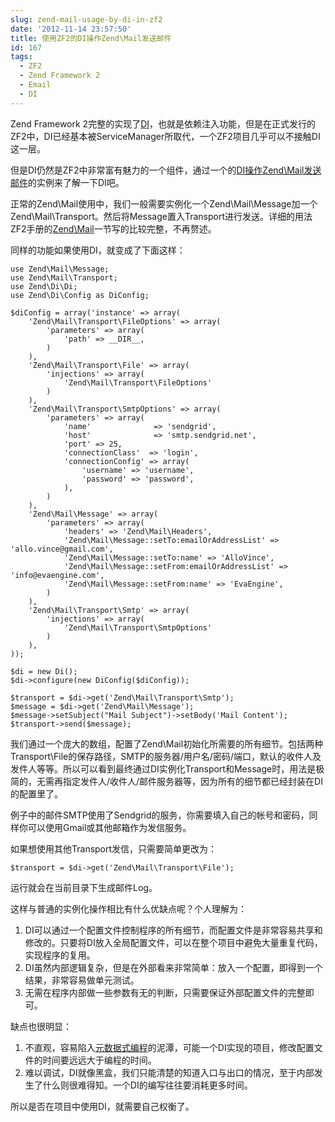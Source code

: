 ```yaml
---
slug: zend-mail-usage-by-di-in-zf2
date: '2012-11-14 23:57:50'
title: 使用ZF2的DI操作Zend\Mail发送邮件
id: 167
tags:
  - ZF2
  - Zend Framework 2
  - Email
  - DI
---
```


Zend Framework 2完整的实现了[DI](http://framework.zend.com/manual/2.0/en/modules/zend.di.introduction.html)，也就是依赖注入功能，但是在正式发行的ZF2中，DI已经基本被ServiceManager所取代，一个ZF2项目几乎可以不接触DI这一层。

但是DI仍然是ZF2中非常富有魅力的一个组件，通过一个的[DI操作Zend\Mail发送邮件](http://avnpc.com/pages/zend-mail-usage-by-di-in-zf2)的实例来了解一下DI吧。

正常的Zend\Mail使用中，我们一般需要实例化一个Zend\Mail\Message加一个Zend\Mail\Transport。然后将Message置入Transport进行发送。详细的用法ZF2手册的[Zend\Mail](http://framework.zend.com/manual/2.0/en/modules/zend.mail.introduction.html)一节写的比较完整，不再赘述。

同样的功能如果使用DI，就变成了下面这样：

    use Zend\Mail\Message;
	use Zend\Mail\Transport;
	use Zend\Di\Di;
	use Zend\Di\Config as DiConfig;
    
	$diConfig = array('instance' => array(
	    'Zend\Mail\Transport\FileOptions' => array(
	        'parameters' => array(
	            'path' => __DIR__,
	        )
	    ),
	    'Zend\Mail\Transport\File' => array(
	        'injections' => array(
	            'Zend\Mail\Transport\FileOptions'
	        )
	    ),
	    'Zend\Mail\Transport\SmtpOptions' => array(
	        'parameters' => array(
	            'name'              => 'sendgrid',
	            'host'              => 'smtp.sendgrid.net',
	            'port' => 25,
	            'connectionClass'  => 'login',
	            'connectionConfig' => array(
	                'username' => 'username',
	                'password' => 'password',
	            ),
	        )
	    ),
	    'Zend\Mail\Message' => array(
	        'parameters' => array(
	            'headers' => 'Zend\Mail\Headers',
	            'Zend\Mail\Message::setTo:emailOrAddressList' => 'allo.vince@gmail.com',
	            'Zend\Mail\Message::setTo:name' => 'AlloVince',
	            'Zend\Mail\Message::setFrom:emailOrAddressList' => 'info@evaengine.com',
	            'Zend\Mail\Message::setFrom:name' => 'EvaEngine',
	        )
	    ),
	    'Zend\Mail\Transport\Smtp' => array(
	        'injections' => array(
	            'Zend\Mail\Transport\SmtpOptions'
	        )
	    ),
	));

	$di = new Di();
	$di->configure(new DiConfig($diConfig));

	$transport = $di->get('Zend\Mail\Transport\Smtp');
	$message = $di->get('Zend\Mail\Message');
	$message->setSubject("Mail Subject")->setBody('Mail Content');
	$transport->send($message);

我们通过一个庞大的数组，配置了Zend\Mail初始化所需要的所有细节。包括两种Transport\File的保存路径，SMTP的服务器/用户名/密码/端口，默认的收件人及发件人等等。所以可以看到最终通过DI实例化Transport和Message时，用法是极简的，无需再指定发件人/收件人/邮件服务器等，因为所有的细节都已经封装在DI的配置里了。

例子中的邮件SMTP使用了Sendgrid的服务，你需要填入自己的帐号和密码，同样你可以使用Gmail或其他邮箱作为发信服务。

如果想使用其他Transport发信，只需要简单更改为：

    $transport = $di->get('Zend\Mail\Transport\File');

运行就会在当前目录下生成邮件Log。

这样与普通的实例化操作相比有什么优缺点呢？个人理解为：

1. DI可以通过一个配置文件控制程序的所有细节，而配置文件是非常容易共享和修改的。只要将DI放入全局配置文件，可以在整个项目中避免大量重复代码，实现程序的复用。
2. DI虽然内部逻辑复杂，但是在外部看来非常简单：放入一个配置，即得到一个结果，非常容易做单元测试。
3. 无需在程序内部做一些参数有无的判断，只需要保证外部配置文件的完整即可。

缺点也很明显：

1. 不直观，容易陷入[元数据式编程](http://en.wikipedia.org/wiki/Metaprogramming)的泥潭，可能一个DI实现的项目，修改配置文件的时间要远远大于编程的时间。
2. 难以调试，DI就像黑盒，我们只能清楚的知道入口与出口的情况，至于内部发生了什么则很难得知。一个DI的编写往往要消耗更多时间。

所以是否在项目中使用DI，就需要自己权衡了。


